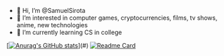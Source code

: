 - 👋 Hi, I’m @SamuelSirota
- 👀 I’m interested in computer games, cryptocurrencies, films, tv shows, anime, new technologies
- 🌱 I’m currently learning CS in college

<!---
SamuelSirota/SamuelSirota is a ✨ special ✨ repository because its `README.md` (this file) appears on your GitHub profile.
You can click the Preview link to take a look at your changes.
--->
[[![Anurag's GitHub stats](https://github-readme-stats.vercel.app/api?username=SamuelSirota&hide=issues,stars&count_private=true&show_icons=true&theme=tokyonight&include_all_commits=true&include_all_contributions=true
)]](https://github.com/anuraghazra/github-readme-stats)(#)
[![Readme Card](https://github-readme-stats.vercel.app/api/pin/?username=SamuelSirota&repo=SamuelSirota&show_owner=true&theme=tokyonight)](https://github.com/SamuelSirota/SamuelSirota)

